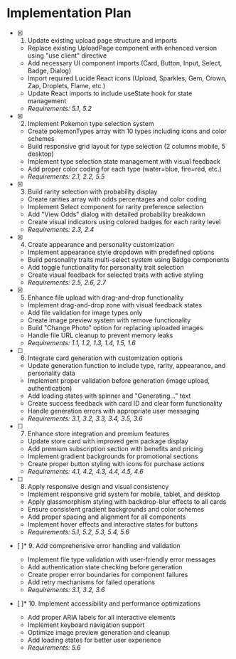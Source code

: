 # Implementation Plan

- [x] 1. Update existing upload page structure and imports
  - Replace existing UploadPage component with enhanced version using "use client" directive
  - Add necessary UI component imports (Card, Button, Input, Select, Badge, Dialog)
  - Import required Lucide React icons (Upload, Sparkles, Gem, Crown, Zap, Droplets, Flame, etc.)
  - Update React imports to include useState hook for state management
  - _Requirements: 5.1, 5.2_

- [x] 2. Implement Pokemon type selection system
  - Create pokemonTypes array with 10 types including icons and color schemes
  - Build responsive grid layout for type selection (2 columns mobile, 5 desktop)
  - Implement type selection state management with visual feedback
  - Add proper color coding for each type (water=blue, fire=red, etc.)
  - _Requirements: 2.1, 2.2, 5.5_

- [x] 3. Build rarity selection with probability display
  - Create rarities array with odds percentages and color coding
  - Implement Select component for rarity preference selection
  - Add "View Odds" dialog with detailed probability breakdown
  - Create visual indicators using colored badges for each rarity level
  - _Requirements: 2.3, 2.4_

- [x] 4. Create appearance and personality customization
  - Implement appearance style dropdown with predefined options
  - Build personality traits multi-select system using Badge components
  - Add toggle functionality for personality trait selection
  - Create visual feedback for selected traits with active styling
  - _Requirements: 2.5, 2.6, 2.7_

- [x] 5. Enhance file upload with drag-and-drop functionality
  - Implement drag-and-drop zone with visual feedback states
  - Add file validation for image types only
  - Create image preview system with remove functionality
  - Build "Change Photo" option for replacing uploaded images
  - Handle file URL cleanup to prevent memory leaks
  - _Requirements: 1.1, 1.2, 1.3, 1.4, 1.5, 1.6_

- [ ] 6. Integrate card generation with customization options
  - Update generation function to include type, rarity, appearance, and personality data
  - Implement proper validation before generation (image upload, authentication)
  - Add loading states with spinner and "Generating..." text
  - Create success feedback with card ID and clear form functionality
  - Handle generation errors with appropriate user messaging
  - _Requirements: 3.1, 3.2, 3.3, 3.4, 3.5, 3.6_

- [ ] 7. Enhance store integration and premium features
  - Update store card with improved gem package display
  - Add premium subscription section with benefits and pricing
  - Implement gradient backgrounds for promotional sections
  - Create proper button styling with icons for purchase actions
  - _Requirements: 4.1, 4.2, 4.3, 4.4, 4.5, 4.6_

- [ ] 8. Apply responsive design and visual consistency
  - Implement responsive grid system for mobile, tablet, and desktop
  - Apply glassmorphism styling with backdrop-blur effects to all cards
  - Ensure consistent gradient backgrounds and color schemes
  - Add proper spacing and alignment for all components
  - Implement hover effects and interactive states for buttons
  - _Requirements: 5.1, 5.2, 5.3, 5.4, 5.6_

- [ ]* 9. Add comprehensive error handling and validation
  - Implement file type validation with user-friendly error messages
  - Add authentication state checking before generation
  - Create proper error boundaries for component failures
  - Add retry mechanisms for failed operations
  - _Requirements: 3.1, 3.2, 3.6_

- [ ]* 10. Implement accessibility and performance optimizations
  - Add proper ARIA labels for all interactive elements
  - Implement keyboard navigation support
  - Optimize image preview generation and cleanup
  - Add loading states for better user experience
  - _Requirements: 5.6_
